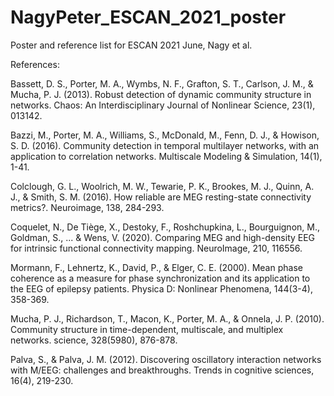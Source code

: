 # NagyPeter_ESCAN_2021_poster
Poster and reference list for ESCAN 2021 June, Nagy et al.



References:

Bassett, D. S., Porter, M. A., Wymbs, N. F., Grafton, S. T., Carlson, J. M., & Mucha, P. J. (2013). Robust detection of dynamic community structure in networks. Chaos: An Interdisciplinary Journal of Nonlinear Science, 23(1), 013142.

Bazzi, M., Porter, M. A., Williams, S., McDonald, M., Fenn, D. J., & Howison, S. D. (2016). Community detection in temporal multilayer networks, with an application to correlation networks. Multiscale Modeling & Simulation, 14(1), 1-41.

Colclough, G. L., Woolrich, M. W., Tewarie, P. K., Brookes, M. J., Quinn, A. J., & Smith, S. M. (2016). How reliable are MEG resting-state connectivity metrics?. Neuroimage, 138, 284-293.

Coquelet, N., De Tiège, X., Destoky, F., Roshchupkina, L., Bourguignon, M., Goldman, S., ... & Wens, V. (2020). Comparing MEG and high-density EEG for intrinsic functional connectivity mapping. NeuroImage, 210, 116556.

Mormann, F., Lehnertz, K., David, P., & Elger, C. E. (2000). Mean phase coherence as a measure for phase synchronization and its application to the EEG of epilepsy patients. Physica D: Nonlinear Phenomena, 144(3-4), 358-369.

Mucha, P. J., Richardson, T., Macon, K., Porter, M. A., & Onnela, J. P. (2010). Community structure in time-dependent, multiscale, and multiplex networks. science, 328(5980), 876-878.

Palva, S., & Palva, J. M. (2012). Discovering oscillatory interaction networks with M/EEG: challenges and breakthroughs. Trends in cognitive sciences, 16(4), 219-230.
